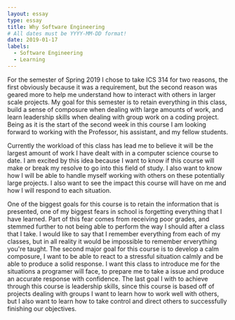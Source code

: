 ```yaml
---
layout: essay
type: essay
title: Why Software Engineering
# All dates must be YYYY-MM-DD format!
date: 2019-01-17
labels:
  - Software Engineering
  - Learning
---
```


For the semester of Spring 2019 I chose to take ICS 314 for two reasons, the first obviously because it was a requirement, but the second reason was geared more to help me understand how to interact with others in larger scale projects. My goal for this semester is to retain everything in this class, build a sense of composure when dealing with large amounts of work, and learn leadership skills when dealing with group work on a coding project. Being as it is the start of the second week in this course I am looking forward to working with the Professor, his assistant, and my fellow students. 

Currently the workload of this class has lead me to believe it will be the largest amount of work I have dealt with in a computer science course to date. I am excited by this idea because I want to know if this course will make or break my resolve to go into this field of study. I also want to know how I will be able to handle myself working with others on these potentially large projects. I also want to see the impact this course will have on me and how I will respond to each situation.   

One of the biggest goals for this course is to retain the information that is presented, one of my biggest fears in school is forgetting everything that I have learned. Part of this fear comes from receiving poor grades, and stemmed further to not being able to perform the way I should after a class that I take. I would like to say that I remember everything from each of my classes, but in all reality it would be impossible to remember erverything you're taught. The second major goal for this course is to develop a calm composure, I want to be able to react to a stressful situation calmly and be able to produce a solid response. I want this class to introduce me for the situations a programer will face, to prepare me to take a issue and produce an accurate response with confidence. The last goal I with to achieve through this course is leadership skills, since this course is based off of projects dealing with groups I want to learn how to work well with others, but I also want to learn how to take control and direct others to successfully finishing our objectives. 
